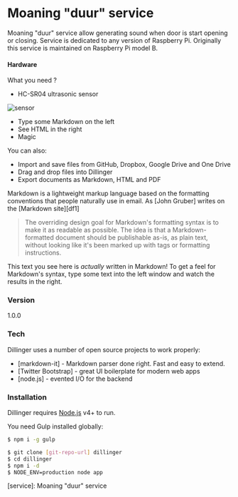 # Moaning "duur" service

Moaning "duur" service allow generating sound when door is start opening or closing. Service is dedicated to any version of Raspberry Pi. Originally this service is maintained on Raspberry Pi model B. 
#### Hardware
What you need ?
- HC-SR04 ultrasonic sensor

![sensor]
  - Type some Markdown on the left
  - See HTML in the right
  - Magic

You can also:
  - Import and save files from GitHub, Dropbox, Google Drive and One Drive
  - Drag and drop files into Dillinger
  - Export documents as Markdown, HTML and PDF

Markdown is a lightweight markup language based on the formatting conventions that people naturally use in email.  As [John Gruber] writes on the [Markdown site][df1]

> The overriding design goal for Markdown's
> formatting syntax is to make it as readable
> as possible. The idea is that a
> Markdown-formatted document should be
> publishable as-is, as plain text, without
> looking like it's been marked up with tags
> or formatting instructions.

This text you see here is *actually* written in Markdown! To get a feel for Markdown's syntax, type some text into the left window and watch the results in the right.

### Version
1.0.0

### Tech
Dillinger uses a number of open source projects to work properly:


* [markdown-it] - Markdown parser done right. Fast and easy to extend.
* [Twitter Bootstrap] - great UI boilerplate for modern web apps
* [node.js] - evented I/O for the backend


### Installation

Dillinger requires [Node.js](https://nodejs.org/) v4+ to run.

You need Gulp installed globally:

```sh
$ npm i -g gulp
```

```sh
$ git clone [git-repo-url] dillinger
$ cd dillinger
$ npm i -d
$ NODE_ENV=production node app
```

[sensor]: http://i2.wp.com/thejackalofjavascript.com/wp-content/uploads/2014/11/hcsr04-e1416573917986-451x297.png?resize=451%2C297
[service]: Moaning "duur" service

[pins]: http://www.raspberrypi-spy.co.uk/wp-content/uploads/2012/06/Raspberry-Pi-GPIO-Layout-Model-B-Plus-rotated-2700x900.png






